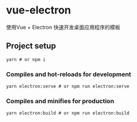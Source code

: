 # vue-electron
使用Vue + Electron 快速开发桌面应用程序的模板

## Project setup

``` shell
yarn # or npm i
```

### Compiles and hot-reloads for development

``` shell
yarn electron:serve # or npm run electron:serve
```

### Compiles and minifies for production

``` shell
yarn electron:build # or npm run electron:build
```
